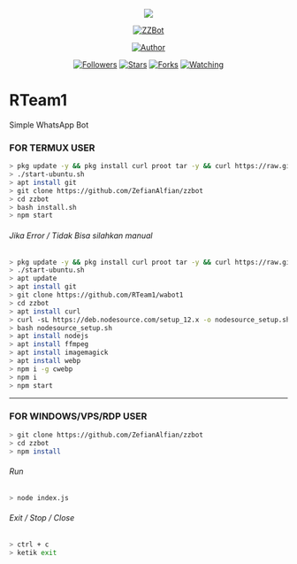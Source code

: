 <p align="center">
<img src="https://raw.githubusercontent.com/ZefianAlfian/zzbot/master/images.jpeg"/>
</p>
<p align="center">
<a href="#"><img title="ZZBot" src="https://img.shields.io/badge/Rey%20Whatsapp%20Bot-green?colorA=%23ff0000&colorB=%23017e40&style=for-the-badge"></a>
</p>
<p align="center">
<a href="https://github.com/RTeam1"><img title="Author" src="https://img.shields.io/badge/Author-ZefianAlfian-red.svg?style=for-the-badge&logo=github"></a>
</p>
<p align="center">
<a href="https://github.com/zefianalfian/followers"><img title="Followers" src="https://img.shields.io/github/followers/zefianalfian?color=blue&style=flat-square"></a>
<a href="https://github.com/ZefianAlfian/zzbot/stargazers/"><img title="Stars" src="https://img.shields.io/github/stars/zefianalfian/zzbot?color=red&style=flat-square"></a>
<a href="https://github.com/zefianalfian/zzbot/network/members"><img title="Forks" src="https://img.shields.io/github/forks/zefianalfian/zzbot?color=red&style=flat-square"></a>
<a href="https://github.com/zefianalfian/zzbot/watchers"><img title="Watching" src="https://img.shields.io/github/watchers/zefianalfian/zzbot?label=Watchers&color=blue&style=flat-square"></a>
</p>

# RTeam1
Simple WhatsApp Bot

### FOR TERMUX USER
```bash
> pkg update -y && pkg install curl proot tar -y && curl https://raw.githubusercontent.com/AndronixApp/AndronixOrigin/master/Installer/Ubuntu/ubuntu-xfce.sh | bash
> ./start-ubuntu.sh
> apt install git
> git clone https://github.com/ZefianAlfian/zzbot
> cd zzbot
> bash install.sh
> npm start
```
###### Jika Error / Tidak Bisa silahkan manual
```bash
> pkg update -y && pkg install curl proot tar -y && curl https://raw.githubusercontent.com/AndronixApp/AndronixOrigin/master/Installer/Ubuntu/ubuntu-xfce.sh | bash
> ./start-ubuntu.sh
> apt update
> apt install git
> git clone https://github.com/RTeam1/wabot1
> cd zzbot
> apt install curl
> curl -sL https://deb.nodesource.com/setup_12.x -o nodesource_setup.sh
> bash nodesource_setup.sh
> apt install nodejs
> apt install ffmpeg
> apt install imagemagick
> apt install webp
> npm i -g cwebp
> npm i
> npm start
```

---------

### FOR WINDOWS/VPS/RDP USER
```bash
> git clone https://github.com/ZefianAlfian/zzbot
> cd zzbot
> npm install
```
###### Run
```bash
> node index.js
```
###### Exit / Stop / Close
```bash
> ctrl + c
> ketik exit
```
